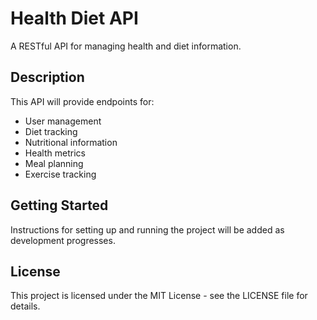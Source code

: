 # Health Diet API

A RESTful API for managing health and diet information.

## Description

This API will provide endpoints for:
- User management
- Diet tracking
- Nutritional information
- Health metrics
- Meal planning
- Exercise tracking

## Getting Started

Instructions for setting up and running the project will be added as development progresses.

## License

This project is licensed under the MIT License - see the LICENSE file for details. 